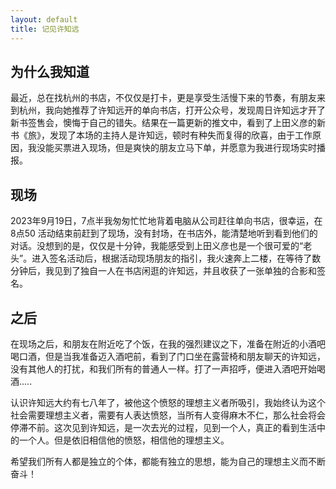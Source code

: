 ```yaml
---
layout: default
title: 记见许知远
---
```


## 为什么我知道
最近，总在找杭州的书店，不仅仅是打卡，更是享受生活慢下来的节奏，有朋友来到杭州，我向她推荐了许知远开的单向书店，打开公众号，发现周日许知远才开了新书签售会，懊悔于自己的错失。结果在一篇更新的推文中，看到了上田义彦的新书《旅》，发现了本场的主持人是许知远，顿时有种失而复得的欣喜，由于工作原因，我没能买票进入现场，但是爽快的朋友立马下单，并愿意为我进行现场实时播报。

## 现场
2023年9月19日，7点半我匆匆忙忙地背着电脑从公司赶往单向书店，很幸运，在 8点50 活动结束前赶到了现场，没有封场，在书店外，能清楚地听到看到他们的对话。没想到的是，仅仅是十分钟，我能感受到上田义彦也是一个很可爱的“老头”。进入签名活动后，根据活动现场朋友的指引，我火速奔上二楼，在等待了数分钟后，我见到了独自一人在书店闲逛的许知远，并且收获了一张单独的合影和签名。

## 之后
在现场之后，和朋友在附近吃了个饭，在我的强烈建议之下，准备在附近的小酒吧喝口酒，但是当我准备迈入酒吧前，看到了门口坐在露营椅和朋友聊天的许知远，没有其他人的打扰，和我们所有的普通人一样。打了一声招呼，便进入酒吧开始喝酒.....

认识许知远大约有七八年了，被他这个愤怒的理想主义者所吸引，我始终认为这个社会需要理想主义者，需要有人表达愤怒，当所有人变得麻木不仁，那么社会将会停滞不前。这次见到许知远，是一次去光的过程，见到一个人，真正的看到生活中的一个人。但是依旧相信他的愤怒，相信他的理想主义。

希望我们所有人都是独立的个体，都能有独立的思想，能为自己的理想主义而不断奋斗！
